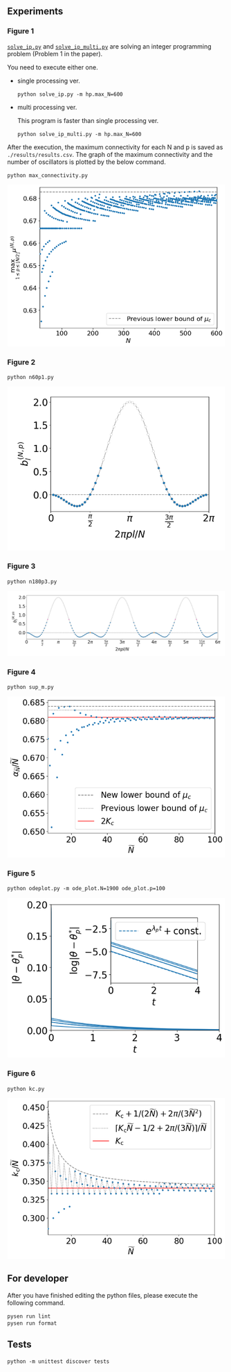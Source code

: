 ## Experiments

### Figure 1

[`solve_ip.py`](solve_ip.py) and [`solve_ip_multi.py`](solve_ip_multi.py) are solving an integer programming problem (Problem 1 in the paper).

You need to execute either one.

+ single processing ver.

    ```
    python solve_ip.py -m hp.max_N=600
    ```

+ multi processing ver.

    This program is faster than single processing ver.

    ```
    python solve_ip_multi.py -m hp.max_N=600
    ```


After the execution, the maximum connectivity for each N and p is saved as `./results/results.csv`.
The graph of the maximum connectivity and the number of oscillators is plotted by the below command.

```
python max_connectivity.py
```

![](figs/figure1.png)

### Figure 2

```
python n60p1.py
```

![](figs/N60p1.png)

### Figure 3

```
python n180p3.py
```

![](figs/N180p3.png)

### Figure 4

```
python sup_m.py
```

![](figs/sup_m.png)

### Figure 5

```
python odeplot.py -m ode_plot.N=1900 ode_plot.p=100
```

![](figs/ode.png)

### Figure 6

```
python kc.py
```

![](figs/kc.png)



## For developer

After you have finished editing the python files, please execute the following command.

```
pysen run lint
pysen run format
```

## Tests

```
python -m unittest discover tests
```